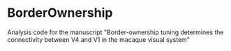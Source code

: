 # BorderOwnership
Analysis code for the manuscript "Border-ownership tuning determines the connectivity between V4 and V1 in the macaque visual system"
